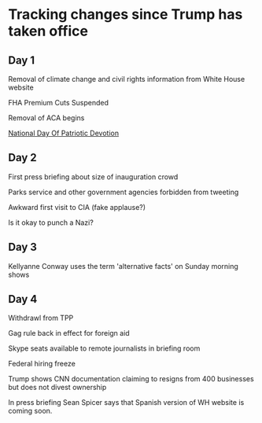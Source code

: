 # Tracking changes since Trump has taken office

## Day 1
Removal of climate change and civil rights information from White House website

FHA Premium Cuts Suspended

Removal of ACA begins

[National Day Of Patriotic Devotion](https://s3.amazonaws.com/public-inspection.federalregister.gov/2017-01798.pdf)

## Day 2
First press briefing  about size of inauguration crowd

Parks service and other government agencies forbidden from tweeting

Awkward first visit to CIA (fake applause?)

Is it okay to punch a Nazi?

## Day 3
Kellyanne Conway uses the term 'alternative facts' on Sunday morning shows

## Day 4

Withdrawl from TPP

Gag rule back in effect for foreign aid

Skype seats available to remote journalists in briefing room

Federal hiring freeze

Trump shows CNN documentation claiming to resigns from 400 businesses but does not divest ownership

In press briefing Sean Spicer says that Spanish version of WH website is coming soon.
